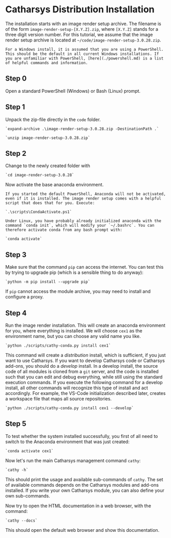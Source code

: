 # Catharsys Distribution Installation

The installation starts with an image render setup archive. The filename is of the form `image-render-setup-[X.Y.Z].zip`, where `[X.Y.Z]` stands for a three digit version number. For this tutorial, we assume that the image render setup archive is located at `~/code/image-render-setup-3.0.28.zip`. 

```{admonition} Windows
For a Windows install, it is assumed that you are using a PowerShell. This should be the default in all current Windows installations. If you are unfamiliar with PowerShell, [here](./powershell.md) is a list of helpful commands and information.
```

## Step 0

Open a standard PowerShell (Windows) or Bash (Linux) prompt.

## Step 1

Unpack the zip-file directly in the `code` folder. 

```{admonition} PowerShell
`expand-archive .\image-render-setup-3.0.28.zip -DestinationPath .`
```

```{admonition} Linux
`unzip image-render-setup-3.0.28.zip`
```

## Step 2

Change to the newly created folder with 

```{admonition} Shell
`cd image-render-setup-3.0.28`
```

Now activate the base anaconda environment. 

```{admonition} PowerShell
If you started the default PowerShell, Anaconda will not be activated, even if it is installed. The image render setup comes with a helpful script that does that for you. Execute:

`.\scripts\CondaActivate.ps1`
```

```{admonition} Linux
Under Linux, you have probably already initialized anaconda with the command `conda init`, which will modify your `~/.bashrc`. You can therefore activate conda from any bash prompt with:

`conda activate`
```

## Step 3

Make sure that the command `pip` can access the internet. You can test this by trying to upgrade pip (which is a sensible thing to do anyway):

```{admonition} Shell
`python -m pip install --upgrade pip`
```

If `pip` cannot access the module archive, you may need to install and configure a proxy.

## Step 4

Run the image render installation. This will create an anaconda environment for you, where everything is installed. We will choose `cex1` as the environment name, but you can choose any valid name you like.

```{admonition} Shell
`python ./scripts/cathy-conda.py install cex1`
```
This command will create a *distribution* install, which is sufficient, if you just want to use Catharsys. If you want to develop Catharsys code or Catharsys add-ons, you should do a *develop* install. In a develop install, the source code of all modules is cloned from a `git` server, and the code is installed such that you can edit and debug everything, while still using the standard execution commands. If you execute the following command for a develop install, all other commands will recognize this type of install and act accordingly. For example, the VS-Code initialization described later, creates a workspace file that maps all source repositories.

```{admonition} Shell *(develop install)*
`python ./scripts/cathy-conda.py install cex1 --develop`
```

## Step 5

To test whether the system installed successfully, you first of all need to switch to the Anaconda environment that was just created:

```{admonition} Shell
`conda activate cex1`
```

Now let's run the main Catharsys management command `cathy`:

```{admonition} Shell
`cathy -h`
```

This should print the usage and available sub-commands of `cathy`. The set of available commands depends on the Catharsys modules and add-ons installed. If you write your own Catharsys module, you can also define your own sub-commands.

Now try to open the HTML documentation in a web browser, with the command:

```{admonition} Shell
`cathy --docs`
```

This should open the default web browser and show this documentation.
